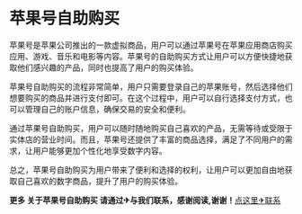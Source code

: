 # 苹果号自助购买

苹果号是苹果公司推出的一款虚拟商品，用户可以通过苹果号在苹果应用商店购买应用、游戏、音乐和电影等内容。苹果号的自助购买方式让用户可以方便快捷地获取他们感兴趣的产品，同时也提高了用户的购买体验。

苹果号自助购买的流程非常简单，用户只需要登录自己的苹果账号，然后选择他们想要购买的商品并进行支付即可。在这个过程中，用户可以自行选择支付方式，也可以管理自己的账户信息，确保交易的安全和便利。

通过苹果号自助购买，用户可以随时随地购买自己喜欢的产品，无需等待或受限于实体店的营业时间。而且，苹果号还提供了丰富的商品选择，满足了不同用户的需求，让用户能够更加个性化地享受数字内容。

总之，苹果号自助购买为用户带来了便利和选择的权利，让用户可以更加自由地获取自己喜欢的数字商品，提升了用户的购买体验。

**更多 关于苹果号自助购买 请通过✈与我们联系，感谢阅读,谢谢！**[点这里✈联系](https://add.k02.cc)